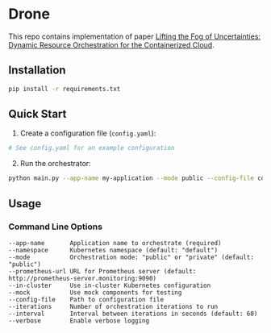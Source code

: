 # Drone

This repo contains implementation of paper [Lifting the Fog of Uncertainties: Dynamic Resource Orchestration for the Containerized Cloud](https://dl.acm.org/doi/10.1145/3620678.3624646).

## Installation

```bash
pip install -r requirements.txt
```

## Quick Start

1. Create a configuration file (`config.yaml`):

```yaml
# See config.yaml for an example configuration
```

2. Run the orchestrator:

```bash
python main.py --app-name my-application --mode public --config-file config.yaml
```

## Usage

### Command Line Options

```
--app-name       Application name to orchestrate (required)
--namespace      Kubernetes namespace (default: "default")
--mode           Orchestration mode: "public" or "private" (default: "public")
--prometheus-url URL for Prometheus server (default: http://prometheus-server.monitoring:9090)
--in-cluster     Use in-cluster Kubernetes configuration
--mock           Use mock components for testing
--config-file    Path to configuration file
--iterations     Number of orchestration iterations to run
--interval       Interval between iterations in seconds (default: 60)
--verbose        Enable verbose logging
```
